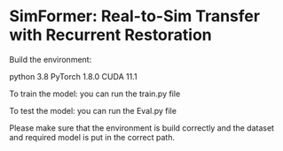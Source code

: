 # SimFormer: Real-to-Sim Transfer with Recurrent Restoration

Build the environment:

python 3.8
PyTorch 1.8.0
CUDA 11.1

To train the model: you can run the train.py file

To test the model: you can run the Eval.py file

Please make sure that the environment is build correctly and the dataset and required model is put in the correct path.
